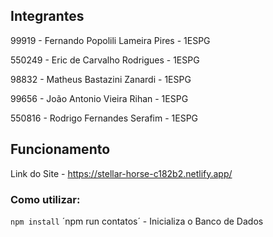 ## Integrantes
99919 - Fernando Popolili Lameira Pires - 1ESPG

550249 - Eric de Carvalho Rodrigues - 1ESPG

98832 - Matheus Bastazini Zanardi - 1ESPG

99656 - João Antonio Vieira Rihan - 1ESPG

550816 - Rodrigo Fernandes Serafim - 1ESPG
 
## Funcionamento
Link do Site - https://stellar-horse-c182b2.netlify.app/

### Como utilizar:



`npm install`
´npm run contatos´ - Inicializa o Banco de Dados

